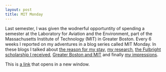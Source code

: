 ```yaml
---
layout: post
title: MIT Monday
---
```


Last semester, I was given the wodnerful opportuntity of spending a semester at the Laboratory for Aviation and the Environment, 
part of the Massachusetts Institute of Technology (MIT) in Greater Boston. Every 6 weeks I reported on my adventures in a blog series
called MIT Monday. In these blogs I talked about <a href="https://raw.githubusercontent.com/bertlenaerts/bertlenaerts.github.io/master/files/1. MIT Monday_ land of the free, home of the brave.pdf" target="_blank" type="application/pdf">the reason for my stay</a>, <a href="https://raw.githubusercontent.com/bertlenaerts/bertlenaerts.github.io/master/files/2. MIT Monday_ to profit or not to profit.pdf" target="_blank">my research</a>, <a href="https://raw.githubusercontent.com/bertlenaerts/bertlenaerts.github.io/master/files/3. MIT Monday_ show me the money.pdf" target="_blank">the Fulbright scholarship I received</a>, <a href="https://raw.githubusercontent.com/bertlenaerts/bertlenaerts.github.io/master/files/4. MIT Monday_ life in the city of Boston.pdf" target="_blank">Greater Boston and MIT</a> and finally <a href="https://raw.githubusercontent.com/bertlenaerts/bertlenaerts.github.io/master/files/5. MIT Monday_ there and back again.pdf" target="_blank">my impressions</a>.

<p>This is <a href="http://example.com" target="_blank">a link</a> that opens in a new window.</p>
 
 
